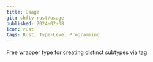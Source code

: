 ```yaml
---
title: Usage
git: shfty-rust/usage
published: 2024-02-08
icon: rust
tags: Rust, Type-Level Programming
---
```


Free wrapper type for creating distinct subtypes via tag

